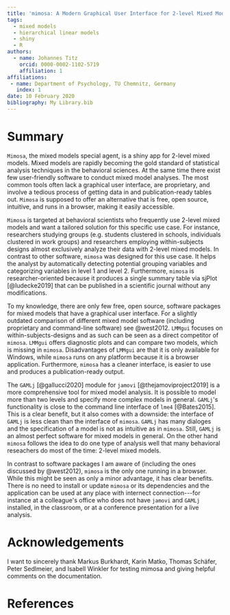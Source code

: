 ```yaml
---
title: 'mimosa: A Modern Graphical User Interface for 2-level Mixed Models'
tags:
  - mixed models
  - hierarchical linear models
  - shiny
  - R
authors:
  - name: Johannes Titz
    orcid: 0000-0002-1102-5719
    affiliation: 1
affiliations:
 - name: Department of Psychology, TU Chemnitz, Germany
   index: 1
date: 10 February 2020
bibliography: My Library.bib
---
```


# Summary
``Mimosa``, the mixed models special agent, is a shiny app for 2-level mixed models. Mixed models are rapidly becoming the gold standard of statistical analysis techniques in the behavioral sciences. At the same time there exist few user-friendly software to conduct mixed model analyses. The most common tools often lack a graphical user interface, are proprietary, and involve a tedious process of getting data in and publication-ready tables out. ``Mimosa`` is supposed to offer an alternative that is free, open source, intuitive, and runs in a browser, making it easily accessible.

``Mimosa`` is targeted at behavioral scientists who frequently use 2-level mixed models and want a tailored solution for this specific use case. For instance, researchers studying groups (e.g. students clustered in schools, individuals clustered in work groups) and researchers employing within-subjects designs almost exclusively analyze their data with 2-level mixed models. In contrast to other software, ``mimosa`` was designed for this use case. It helps the analyst by automatically detecting potential grouping variables and categorizing variables in level 1 and level 2. Furthermore, ``mimosa`` is researcher-oriented because it produces a single summary table via sjPlot [@ludecke2019] that can be published in a scientific journal without any modifications.

To my knowledge, there are only few free, open source, software packages for mixed models that have a graphical user interface. For a slightly outdated comparison of different mixed model software (including proprietary and command-line software) see @west2012. ``LMMgui`` focuses on within-subjects-designs and as such can be seen as a direct competitor of ``mimosa``. ``LMMgui`` offers diagnostic plots and can compare two models, which is missing in ``mimosa``. Disadvantages of ``LMMgui`` are that it is only available for Windows, while ``mimosa`` runs on any platform because it is a browser application. Furthermore, ``mimosa`` has a cleaner interface, is easier to use and produces a publication-ready output.

The ``GAMLj`` [@gallucci2020] module for ``jamovi`` [@thejamoviproject2019] is a more comprehensive tool for mixed model analysis. It is possible to model more than two levels and specify more complex models in general. ``GAMLj``'s functionality is close to the command line interface of ``lme4`` [@Bates2015]. This is a clear benefit, but it also comes with a downside: the interface of ``GAMLj`` is less clean than the interface of ``mimosa``. ``GAMLj`` has many dialoges and the specification of a model is not as intuitive as in ``mimosa``. Still, ``GAMLj`` is an almost perfect software for mixed models in general. On the other hand ``mimosa`` follows the idea to do one type of analysis well that many behavioral reseachers do most of the time: 2-level mixed models.

In contrast to software packages I am aware of (including the ones discussed by @west2012), ``mimosa`` is the only one running in a browser. While this might be seen as only a minor advantage, it has clear benefits. There is no need to install or update ``mimosa`` or its dependencies and the application can be used at any place with internect connection---for instance at a colleague's office who does not have ``jamovi`` and ``GAMLj`` installed, in the classroom, or at a conference presentation for a live analysis.

# Acknowledgements
I want to sincerely thank Markus Burkhardt, Karin Matko, Thomas Schäfer, Peter Sedlmeier, and Isabell Winkler for testing mimosa and giving helpful comments on the documentation.

# References
